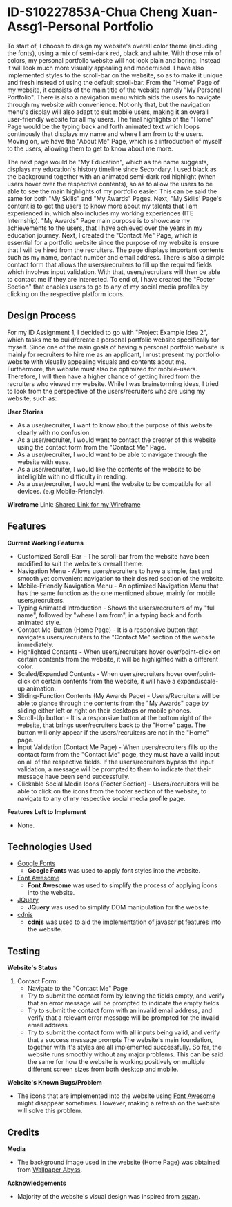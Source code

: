 # ID-S10227853A-Chua Cheng Xuan-Assg1-Personal Portfolio
To start of, I choose to design my website's overall color theme (including the fonts), using a mix of semi-dark red, black and white. With those mix of colors, my personal portfolio website will not look plain and boring. Instead it will look much more visually appealing and modernised. I have also implemented styles to the scroll-bar on the website, so as to make it unique and fresh instead of using the default scroll-bar. From the "Home" Page of my website, it consists of the main title of the website namely "My Personal Portfolio". There is also a navigation menu which aids the users to navigate through my website with convenience. Not only that, but the navigation menu's display will also adapt to suit mobile users, making it an overall user-friendly website for all my users. The final highlights of the "Home" Page would be the typing back and forth animated text which loops continously that displays my name and where I am from to the users.  Moving on, we have the "About Me" Page, which is a introduction of myself to the users, allowing them to get to know about me more. 

The next page would be "My Education", which as the name suggests, displays my education's history timeline since Secondary. I used black as the background together with an animated semi-dark red highlight (when users hover over the respective contents), so as to allow the users to be able to see the main highlights of my portfolio easier. This can be said the same for both "My Skills" and "My Awards" Pages. Next, "My Skills' Page's content is to get the users to know more about my talents that I am experienced in, which also includes my working experiences (ITE Internship). "My Awards" Page main purpose is to showcase my achievements to the users, that I have achieved over the years in my education journey. Next, I created the "Contact Me" Page, which is essential for a portfolio website since the purpose of my website is ensure that I will be hired from the recruiters. The page displays important contents such as my name, contact number and email address. There is also a simple contact form that allows the users/recruiters to fill up the required fields which involves input validation. With that, users/recruiters will then be able to contact me if they are interested. To end of, I have created the "Footer Section" that enables users to go to any of my social media profiles by clicking on the respective platform icons.

## Design Process
For my ID Assignment 1, I decided to go with "Project Example Idea 2", which tasks me to build/create a personal portfolio website specifically for myself. Since one of the main goals of having a personal portfolio website is mainly for recruiters to hire me as an applicant, I must present my portfolio website with visually appealing visuals and contents about me. Furthermore, the website must also be optimized for mobile-users. Therefore, I will then have a higher chance of getting hired from the recruiters who viewed my website.
While I was brainstorming ideas, I tried to look from the perspective of the users/recruiters who are using my website, such as:

**User Stories**
- As a user/recruiter, I want to know about the purpose of this website clearly with no confusion.
- As a user/recruiter, I would want to contact the creater of this website using the contact form from the "Contact Me" Page.
- As a user/recruiter, I would want to be able to navigate through the website with ease.
- As a user/recruiter, I would like the contents of the website to be intelligible with no difficulty in reading.
- As a user/recruiter, I would want the website to be compatible for all devices. (e.g Mobile-Friendly).

**Wireframe**
Link: [Shared Link for my Wireframe](https://xd.adobe.com/view/16671b18-e2b5-4770-b211-f0a5d64f3787-4334/)

## Features
**Current Working Features**
- Customized Scroll-Bar - The scroll-bar from the website have been modified to suit the website's overall theme.
- Navigation Menu - Allows users/recruiters to have a simple, fast and smooth yet convenient navigation to their desired section of the website.
- Mobile-Friendly Navigation Menu - An optimized Navigation Menu that has the same function as the one mentioned above, mainly for mobile users/recruiters. 
- Typing Animated Introduction - Shows the users/recruiters of my "full name", followed by "where I am from", in a typing back and forth animated style.
- Contact Me-Button (Home Page) - It is a responsive button that navigates users/recruiters to the "Contact Me" section of the website immediately.
- Highlighted Contents - When users/recruiters hover over/point-click on certain contents from the website, it will be highlighted with a different color.
- Scaled/Expanded Contents - When users/recruiters hover over/point-click on certain contents from the website, it will have a expand/scale-up animation.
- Sliding-Function Contents (My Awards Page) - Users/Recruiters will be able to glance through the contents from the "My Awards" page by sliding either left or right on their desktops or mobile phones. 
- Scroll-Up button - It is a responsive button at the bottom right of the website, that brings user/recruiters back to the "Home" page. The button will only appear if the users/recruiters are not in the "Home" page.
- Input Validation (Contact Me Page) - When users/recruiters fills up the contact form from the "Contact Me" page, they must have a valid input on all of the respective fields. If the users/recruiters bypass the input validation, a message will be prompted to them to indicate that their message have been send successfully.
- Clickable Social Media Icons (Footer Section) - Users/recruiters will be able to click on the icons from the footer section of the website, to navigate to any of my respective social media profile page.

**Features Left to Implement**
- None.

## Technologies Used
- [Google Fonts](https://fonts.google.com/)
    - **Google Fonts** was used to apply font styles into the website.
- [Font Awesome](https://fontawesome.com/)
    - **Font Awesome** was used to simplify the process of applying icons into the website.
- [JQuery](https://jquery.com/)
    - **JQuery** was used to simplify DOM manipulation for the website. 
- [cdnjs](https://cdnjs.com/)
    - **cdnjs** was used to aid the implementation of javascript features into the website.

## Testing
**Website's Status**
1. Contact Form:
    - Navigate to the "Contact Me" Page
    - Try to submit the contact form by leaving the fields empty, and verify that an error message will be prompted to indicate the empty fields
    - Try to submit the contact form with an invalid email address, and verify that a relevant error message will be prompted for the invalid email address
    - Try to submit the contact form with all inputs being valid, and verify that a success message prompts
The website's main foundation, together with it's styles are all implemented successfully. So far, the website runs smoothly without any major problems. This can be said the same for how the website is working positively on multiple different screen sizes from both desktop and mobile.

**Website's Known Bugs/Problem**
- The icons that are implemented into the website using [Font Awesome](https://fontawesome.com/) might disappear sometimes. However, making a refresh on the website will solve this problem.

## Credits
**Media**
- The background image used in the website (Home Page) was obtained from [Wallpaper Abyss](https://wall.alphacoders.com/).

**Acknowledgements**
-  Majority of the website's visual design was inspired from [suzan](https://dribbble.com/shots/5838996-Web-Design-Personal-Portfolio).




